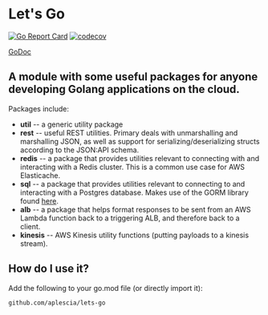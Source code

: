 # Let's Go

[![Go Report Card](https://goreportcard.com/badge/github.com/aplescia-chwy/lets-go)](https://goreportcard.com/report/github.com/aplescia-chwy/lets-go)
[![codecov](https://codecov.io/gh/aplescia-chwy/lets-go/branch/master/graph/badge.svg)](https://codecov.io/gh/aplescia-chwy/lets-go)

[GoDoc](https://pkg.go.dev/github.com/aplescia-chwy/lets-go)

A module with some useful packages for anyone developing Golang applications on the cloud. 
---
Packages include:

* **util** -- a generic utility package
* **rest** -- useful REST utilities. Primary deals with unmarshalling and marshalling JSON, as well as 
support for serializing/deserializing structs according to the JSON:API schema.
* **redis** -- a package that provides utilities relevant to connecting with and interacting with a 
Redis cluster. This is a common use case for AWS Elasticache.
* **sql** -- a package that provides utilities relevant to connecting to and 
interacting with a Postgres database. Makes use of the GORM library found [here](https://github.com/jinzhu/gorm).
* **alb** -- a package that helps format responses to be sent from an AWS Lambda function back to a
 triggering ALB, and
therefore back to a client.
* **kinesis** -- AWS Kinesis utility functions (putting payloads to a kinesis stream).

## How do I use it?

Add the following to your go.mod file (or directly import it):

```shell script
github.com/aplescia/lets-go
```
